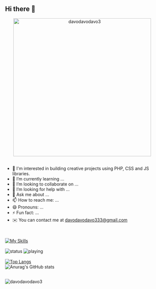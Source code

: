 ## Hi there 👋

<div align="center">
  <img src="https://media2.giphy.com/media/v1.Y2lkPTc5MGI3NjExbGcyYWQwZG51eDdhcHl1a3R3ZzBvbGYzN3c0aWZzb3FkczNxOHNzMCZlcD12MV9pbnRlcm5hbF9naWZfYnlfaWQmY3Q9Zw/25Itcrcuwkyq3ohubJ/giphy.webp" width="450" alt="davodavodavo3" />
</div>

<br>

- 🔭 I'm interested in building creative projects using PHP, CSS and JS libraries.
- 🌱 I’m currently learning ...
- 👯 I’m looking to collaborate on ...
- 🤔 I’m looking for help with ...
- 💬 Ask me about ...
- 📫 How to reach me: ...
- 😄 Pronouns: ...
- ⚡ Fun fact: ...
- :envelope: You can contact me at davodavodavo333@gmail.com

<br>

[![My Skills](https://skillicons.dev/icons?i=php,mysql,laravel,redis,aws,linux,ubuntu,bash,html,sass,css,js,npm,webpack,jquery,tailwind,bootstrap,git,github,bitbucket,postman,ps,svg,md,atom,phpstorm,codepen,netlify,windows,wordpress)](https://skillicons.dev) <br><br>
![status](https://nocache.advaith.workers.dev?url=https://img.shields.io/endpoint?url=https://dev.discordprofiles.me/api/badge/status/276544649148235776?simple=true)
![playing](https://nocache.advaith.workers.dev?url=https://img.shields.io/endpoint?url=https://dev.discordprofiles.me/api/badge/playing/276544649148235776)<br><br>
[![Top Langs](https://github-readme-stats.vercel.app/api/top-langs/?username=davodavodavo3&layout=donut&langs_count=8&show_icons=true&theme=dracula)](https://github.com/anuraghazra/github-readme-stats)<br>
![Anurag's GitHub stats](https://github-readme-stats.vercel.app/api?username=davodavodavo3&show_icons=true&theme=dracula&rank_icon=github)
<br>
<br>

<img src="https://komarev.com/ghpvc/?username=davodavodavo3&color=31c9c7&style=flat" alt="davodavodavo3"/>

